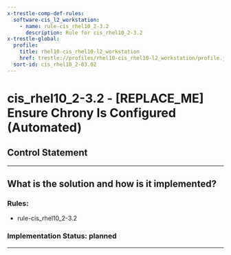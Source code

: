 ```yaml
---
x-trestle-comp-def-rules:
  software-cis_l2_workstation:
    - name: rule-cis_rhel10_2-3.2
      description: Rule for cis_rhel10_2-3.2
x-trestle-global:
  profile:
    title: rhel10-cis_rhel10-l2_workstation
    href: trestle://profiles/rhel10-cis_rhel10-l2_workstation/profile.json
  sort-id: cis_rhel10_2-03.02
---
```


# cis_rhel10_2-3.2 - \[REPLACE_ME\] Ensure Chrony Is Configured (Automated)

## Control Statement

______________________________________________________________________

## What is the solution and how is it implemented?

<!-- For implementation status enter one of: implemented, partial, planned, alternative, not-applicable -->

<!-- Note that the list of rules under ### Rules: is read-only and changes will not be captured after assembly to JSON -->

<!-- Add control implementation description here for control: cis_rhel10_2-3.2 -->

### Rules:

  - rule-cis_rhel10_2-3.2

### Implementation Status: planned

______________________________________________________________________
